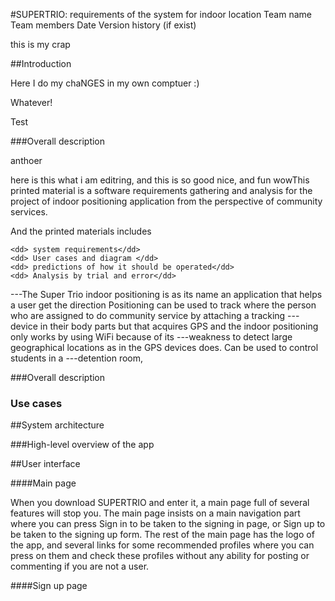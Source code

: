 #SUPERTRIO: requirements of the system for indoor location
Team name
Team members
Date
Version history (if exist)

this is my crap

##Introduction

Here I do my chaNGES in my own comptuer :)

Whatever!

Test

###Overall description

anthoer 


here is this what i am editring, and this is so good nice, and fun wowThis printed material is a software requirements gathering and analysis for the project of indoor positioning application from the perspective of community services. 
<dl>
  
<dt>And the printed materials includes   </dt>  
                         
    <dd> system requirements</dd>
    <dd> User cases and diagram </dd>
    <dd> predictions of how it should be operated</dd>
    <dd> Analysis by trial and error</dd>
</dl>
 

---The Super Trio indoor positioning is as its name an application that helps a user get the direction Positioning can be used to track where the person who are assigned to do community service by attaching a tracking ---device in their body parts but that acquires GPS and the indoor positioning only works by using WiFi because of its ---weakness to detect large geographical locations as in the GPS devices does. Can be used to control students in a ---detention room,  

###Overall description


### Use cases

##System architecture

###High-level overview of the app




##User interface

####Main page

When you download SUPERTRIO and enter it, a main page full of several features will stop you. The main page insists
on a main navigation part where you can press Sign in to be taken to the signing in page, or Sign up to be taken
to the signing up form. The rest of the main page has the logo of the app, and several links for some recommended profiles where you can press on them and check these profiles without any ability for posting or commenting if you
are not a user.

####Sign up page

